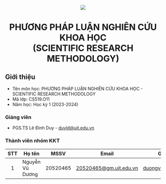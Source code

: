 <p align="center">
  <a href="https://www.uit.edu.vn/"><img src="https://www.uit.edu.vn/sites/vi/files/banner.png"></a>
<h1 align="center"><b>PHƯƠNG PHÁP LUẬN NGHIÊN CỨU KHOA HỌC<br>(SCIENTIFIC RESEARCH METHODOLOGY)</b></h>

## Giới thiệu
* Tên môn học: PHƯƠNG PHÁP LUẬN NGHIÊN CỨU KHOA HỌC - SCIENTIFIC RESEARCH METHODOLOGY
* Mã lớp: CS519.O11
* Năm học: Học kỳ 1 (2023-2024)

### Giảng viên
* PGS.TS Lê Đình Duy - duyld@uit.edu.vn

### Thành viên nhóm KKT

| STT | Họ tên | MSSV | Email | Github |
| :---: | --- | --- | --- | --- |
| 1 | Nguyễn Vũ Dương | 20520465 | 20520465@gm.uit.edu.vn | [duongve13112002](https://github.com/duongve13112002) |
